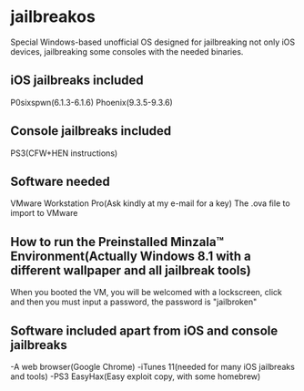 # jailbreakos
Special Windows-based unofficial OS designed for jailbreaking not only iOS devices, jailbreaking some consoles with the needed binaries.

## iOS jailbreaks included
P0sixspwn(6.1.3-6.1.6)
Phoenix(9.3.5-9.3.6)

## Console jailbreaks included
PS3(CFW+HEN instructions)

## Software needed
VMware Workstation Pro(Ask kindly at my e-mail for a key)
The .ova file to import to VMware

## How to run the Preinstalled Minzala™ Environment(Actually Windows 8.1 with a different wallpaper and all jailbreak tools)
When you booted the VM, you will be welcomed with a lockscreen, click and then you must input a password, the password is "jailbroken"

## Software included apart from iOS and console jailbreaks
-A web browser(Google Chrome)
-iTunes 11(needed for many iOS jailbreaks and tools)
-PS3 EasyHax(Easy exploit copy, with some homebrew)
